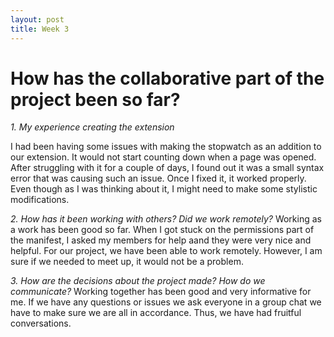 ```yaml
---
layout: post
title: Week 3
---
```


# How has the collaborative part of the project been so far? ##

*1. My experience creating the extension*

I had been having some issues with making the stopwatch as an addition to our extension. It would not start counting down when a page was opened. After struggling with it for a couple of days, I found out it was a small syntax error that was causing such an issue. Once I fixed it, it worked properly. Even though as I was thinking about it, I might need to make some stylistic modifications. 

*2. How has it been working with others? Did we work remotely?*
Working as a work has been good so far. When I got stuck on the permissions part of the manifest, I asked my members for help aand they were very nice and helpful. For our project, we have been able to work remotely. However, I am sure if we needed to meet up, it would not be a problem. 

*3. How are the decisions about the project made? How do we communicate?*
Working together has been good and very informative for me. If we have any questions or issues we ask everyone in a group chat we have to make sure we are all in accordance. Thus, we have had fruitful conversations.
